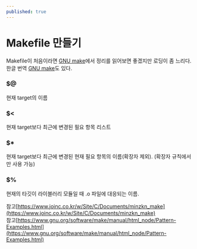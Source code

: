 ```yaml
---
published: true
---
```


# Makefile 만들기

Makefile이 처음이라면 [GNU make](https://www.gnu.org/software/make/manual/make.html)에서 정리를 읽어보면 좋겠지만 로딩이 좀 느리다. <br>
한글 번역 [GNU make](http://korea.gnu.org/manual/release/make/make-sjp/)도 있다.

### $@
현재 target의 이름

### $<
현재 target보다 최근에 변경된 필요 항목 리스트

### $*
현재 target보다 최근에 변경된 현재 필요 항목의 이름(확장자 제외). (확장자 규칙에서만 사용 가능)

### $%
현재의 타깃이 라이블러리 모듈일 때 .o 파일에 대응되는 이름.



참고[https://www.joinc.co.kr/w/Site/C/Documents/minzkn_make](https://www.joinc.co.kr/w/Site/C/Documents/minzkn_make) <br>
참고[https://www.gnu.org/software/make/manual/html_node/Pattern-Examples.html](https://www.gnu.org/software/make/manual/html_node/Pattern-Examples.html)
